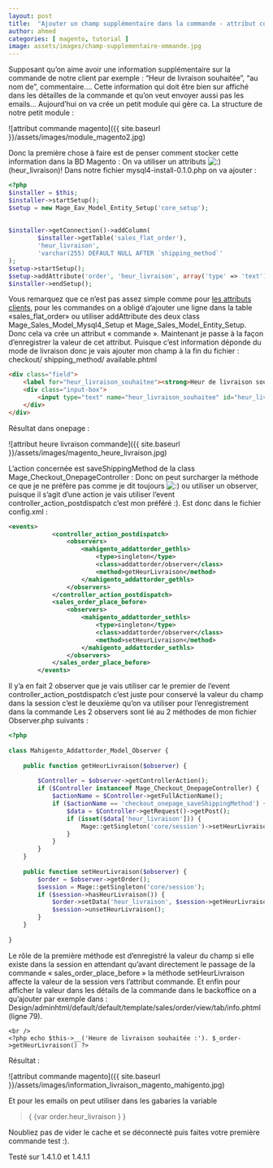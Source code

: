 ```yaml
---
layout: post
title:  "Ajouter un champ supplémentaire dans la commande - attribut commande"
author: ahmed
categories: [ magento, tutorial ]
image: assets/images/champ-supplementaire-ommande.jpg
---
```

Supposant qu’on aime avoir une information supplémentaire sur la commande de notre client par exemple : “Heur de livraison souhaitée”, “au nom de”, commentaire….
Cette information qui doit être bien sur affiché dans les détailles de la commande et qu’on veut envoyer aussi pas les emails…
Aujourd’hui on va crée un petit module qui gère ca.
La structure de notre petit module :

![attribut commande magento]({{ site.baseurl }}/assets/images/module_magento2.jpg)


Donc la première chose à faire est de penser comment stocker cette information
dans la BD Magento :
On va utiliser un attributs ![:)](http://blog.ahmedmahi.com/wp-includes/images/smilies/icon_smile.gif) (heur_livraison)!
Dans notre fichier mysql4-install-0.1.0.php on va ajouter :

```php
<?php
$installer = $this;
$installer->startSetup();
$setup = new Mage_Eav_Model_Entity_Setup('core_setup');
 
 
$installer->getConnection()->addColumn(
        $installer->getTable('sales_flat_order'),
        'heur_livraison',
        'varchar(255) DEFAULT NULL AFTER `shipping_method`'
);
$setup->startSetup();
$setup->addAttribute('order', 'heur_livraison', array('type' => 'text'));
$installer->endSetup();
```

Vous remarquez que ce n’est pas assez simple comme pour [les attributs clients](http://test.mahigento.com/ajouter-des-champs-specifiques-dans-linscription-dun-nouveau-client-magento), pour les commandes on a obligé d’ajouter une ligne dans la table «sales_flat_order» ou utiliser addAttribute des deux class Mage_Sales_Model_Mysql4_Setup et Mage_Sales_Model_Entity_Setup.
Donc cela va crée un attribut « commande ».
Maintenant je passe à la façon d’enregistrer la valeur de cet attribut.
Puisque c’est information déponde du mode de livraison donc je vais ajouter mon champ à la fin du fichier : checkout/ shipping_method/ available.phtml

```html
<div class="field">
    <label for="heur_livraison_souhaitee"><strong>Heur de livraison souhaitée</strong></label>
    <div class="input-box">
        <input type="text" name="heur_livraison_souhaitee" id="heur_livraison_souhaitee"  class="input-text validation-passed" />
    </div>
</div>
```

Résultat dans onepage :

![attribut heure livraison commande]({{ site.baseurl }}/assets/images/magento_heure_livraison.jpg)

L’action concernée est saveShippingMethod de la class Mage_Checkout_OnepageController :
Donc on peut surcharger la méthode ce que je ne préfère pas comme je dit toujours ![:)](http://blog.ahmedmahi.com/wp-includes/images/smilies/icon_smile.gif) ou utiliser un observer, puisque il s’agit d’une action je vais utiliser l’event controller_action_postdispatch c’est mon préféré :).
Est donc dans le fichier config.xml :

```xml
<events>
            <controller_action_postdispatch>
                <observers>
                    <mahigento_addattorder_gethls>
                        <type>singleton</type>
                        <class>addattorder/observer</class>
                        <method>getHeurLivraison</method>
                    </mahigento_addattorder_gethls>
                </observers>
            </controller_action_postdispatch>
            <sales_order_place_before>
                <observers>
                    <mahigento_addattorder_sethls>
                        <type>singleton</type>
                        <class>addattorder/observer</class>
                        <method>setHeurLivraison</method>
                    </mahigento_addattorder_sethls>
                </observers>
            </sales_order_place_before>
        </events>
```

Il y’a en fait 2 observer que je vais utiliser car le premier de l’event controller_action_postdispatch c’est juste pour conservé la valeur du champ dans la session c’est le deuxième qu’on va utiliser pour l’enregistrement dans la commande
Les 2 observers sont lié au 2 méthodes de mon fichier Observer.php suivants :



```php
<?php
 
class Mahigento_Addattorder_Model_Observer {
 
    public function getHeurLivraison($observer) {
 
        $Controller = $observer->getControllerAction();
        if ($Controller instanceof Mage_Checkout_OnepageController) {
            $actionName = $Controller->getFullActionName();
            if ($actionName == 'checkout_onepage_saveShippingMethod') {
                $data = $Controller->getRequest()->getPost();
                if (isset($data['heur_livraison'])) {
                    Mage::getSingleton('core/session')->setHeurLivraison($data['heur_livraison']);
                }
            }
        }
    }
 
    public function setHeurLivraison($observer) {
        $order = $observer->getOrder();
        $session = Mage::getSingleton('core/session');
        if ($session->hasHeurLivraison()) {
            $order->setData('heur_livraison', $session->getHeurLivraison());
            $session->unsetHeurLivraison();
        }
    }
 
}
```

Le rôle de la première méthode est d’enregistré la valeur du champ si elle existe dans la session en attendant qu’avant directement le passage de la commande « sales_order_place_before » la méthode setHeurLivraison affecte la valeur de la session vers l’attribut commande.
Et enfin pour afficher la valeur dans les détails de la commande dans le backoffice on a qu’ajouter par exemple dans :
Design/adminhtml/default/default/template/sales/order/view/tab/info.phtml (ligne 79).

```php+HTML
<br />
<?php echo $this->__('Heure de livraison souhaitée :'). $_order-
>getHeurLivraison() ?>
```

Résultat :

![attribut commande magento]({{ site.baseurl }}/assets/images/information_livraison_magento_mahigento.jpg)

Et pour les emails on peut utiliser dans les gabaries la variable

> {  {var order.heur_livraison }  }

Noubliez pas de vider le cache et se déconnecté puis faites votre première commande test :).

Testé sur 1.4.1.0 et 1.4.1.1